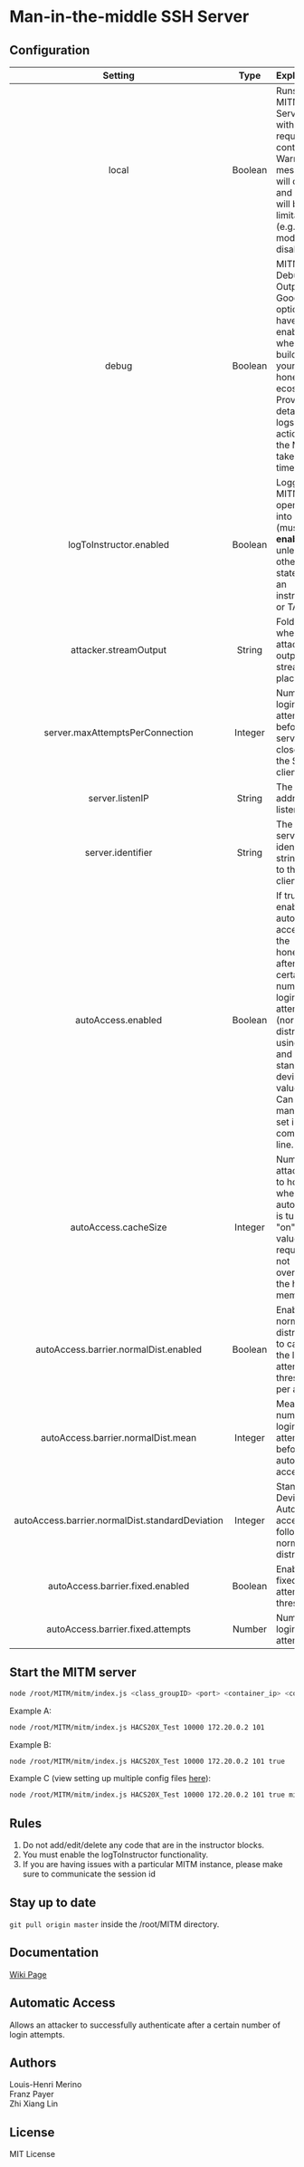 # Man-in-the-middle SSH Server

## Configuration

| Setting | Type | Explanation |
| :--------:| :----: | :------------|
| local | Boolean | Runs the MITM SSH Server without requiring a container. Warning messages will display and there will be limitations (e.g. pty mode is disabled). |
| debug   | Boolean | MITM Debug Output. Good option to have enabled when building your honeypot ecosystem. Provides detailed logs of the actions that the MITM takes in real time. |
| logToInstructor.enabled | Boolean | Logging the MITM operations into a DB (must be **enabled** unless otherwise stated by an instructor or TA) |
| attacker.streamOutput | String | Folder where the attacker output streams are placed |
| server.maxAttemptsPerConnection | Integer | Number of login attempts before the server force closes on the SSH client |
| server.listenIP | String | The IP address to listen on |
| server.identifier | String | The SSH server identifier string sent to the SSH client |
| autoAccess.enabled | Boolean | If true, then enable automatic access to the honeypot after a certain number of login attempts (normal distribution using mean and standard deviation values). Can be manually set in the command line. |
| autoAccess.cacheSize | Integer | Number of attacker IPs to hold when autoAccess is turned "on" . This value is required to not overwhelm the host memory. |
| autoAccess.barrier.normalDist.enabled | Boolean | Enable normal distribution to calculate the login attempt threshold per attacker |
| autoAccess.barrier.normalDist.mean | Integer | Mean number of login attempts before automatic access |
| autoAccess.barrier.normalDist.standardDeviation | Integer | Standard Deviation. Automatic access follows a normal distribution. |
| autoAccess.barrier.fixed.enabled | Boolean | Enable fixed login attempts threshold |
| autoAccess.barrier.fixed.attempts | Number | Number of login attempts |

##

## Start the MITM server

```bash
node /root/MITM/mitm/index.js <class_groupID> <port> <container_ip> <container_id> [autoAccessEnable] [config file]
```
Example A:  
```bash
node /root/MITM/mitm/index.js HACS20X_Test 10000 172.20.0.2 101
```
Example B:  
```bash
node /root/MITM/mitm/index.js HACS20X_Test 10000 172.20.0.2 101 true
```
Example C (view setting up multiple config files [here](https://github.com/UMD-ACES/MITM/wiki/Multiple-config-files])):
```bash
node /root/MITM/mitm/index.js HACS20X_Test 10000 172.20.0.2 101 true mitm2.js
```

## Rules
1. Do not add/edit/delete any code that are in the instructor blocks.
2. You must enable the logToInstructor functionality.
3. If you are having issues with a particular MITM instance, please make sure to communicate the session id

## Stay up to date
`git pull origin master` inside the /root/MITM directory.

## Documentation
[Wiki Page](https://github.com/UMD-ACES/MITM/wiki)

## Automatic Access

Allows an attacker to successfully authenticate after a certain number of login attempts.

## Authors
Louis-Henri Merino  
Franz Payer  
Zhi Xiang Lin  

## License
MIT License
